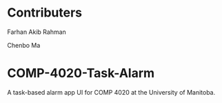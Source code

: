 # Contributers
Farhan Akib Rahman

Chenbo Ma

# COMP-4020-Task-Alarm
A task-based alarm app UI for COMP 4020 at the University of Manitoba.
